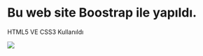 <h1> Bu web site Boostrap ile yapıldı. </h1>
<p> HTML5 VE CSS3 Kullanıldı <p/>


<img src="https://user-images.githubusercontent.com/88774171/216721509-d3c9ae5e-dcab-4cde-8217-22595baa123e.gif" />
